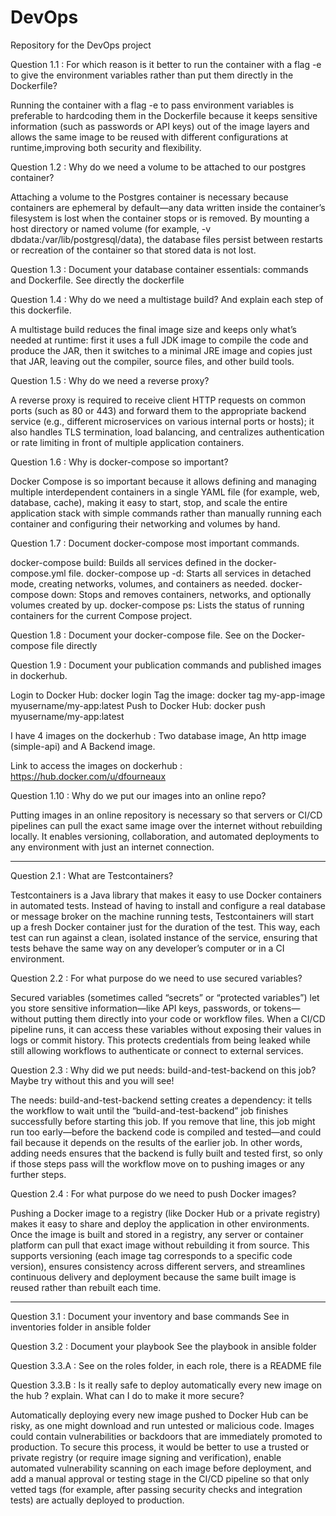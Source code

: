 # DevOps
Repository for the DevOps project

Question 1.1 : For which reason is it better to run the container with a flag -e to give the environment variables rather than put them directly in the Dockerfile?

Running the container with a flag -e to pass environment variables is preferable to hardcoding them in the Dockerfile because it keeps sensitive information (such as passwords or API keys) out of the image layers and allows the same image to be reused with different configurations at runtime,improving both security and flexibility.


Question 1.2 : Why do we need a volume to be attached to our postgres container?

Attaching a volume to the Postgres container is necessary because containers are ephemeral by default—any data written inside the container’s filesystem is lost when the container stops or is removed. By mounting a host directory or named volume (for example, -v dbdata:/var/lib/postgresql/data), the database files persist between restarts or recreation of the container so that stored data is not lost.


Question 1.3 : Document your database container essentials: commands and Dockerfile.
See directly the dockerfile


Question 1.4 : Why do we need a multistage build? And explain each step of this dockerfile.

A multistage build reduces the final image size and keeps only what’s needed at runtime: first it uses a full JDK image to compile the code and produce the JAR, then it switches to a minimal JRE image and copies just that JAR, leaving out the compiler, source files, and other build tools.

Question 1.5 : Why do we need a reverse proxy?

A reverse proxy is required to receive client HTTP requests on common ports (such as 80 or 443) and forward them to the appropriate backend service (e.g., different microservices on various internal ports or hosts); it also handles TLS termination, load balancing, and centralizes authentication or rate limiting in front of multiple application containers.


Question 1.6 : Why is docker-compose so important?

Docker Compose is so important because it allows defining and managing multiple interdependent containers in a single YAML file (for example, web, database, cache), making it easy to start, stop, and scale the entire application stack with simple commands rather than manually running each container and configuring their networking and volumes by hand.


Question 1.7 : Document docker-compose most important commands.

docker-compose build: Builds all services defined in the docker-compose.yml file.
docker-compose up -d: Starts all services in detached mode, creating networks, volumes, and containers as needed.
docker-compose down: Stops and removes containers, networks, and optionally volumes created by up.
docker-compose ps: Lists the status of running containers for the current Compose project.


Question 1.8 : Document your docker-compose file.
See on the Docker-compose file directly


Question 1.9 : Document your publication commands and published images in dockerhub.

Login to Docker Hub: docker login
Tag the image: docker tag my-app-image myusername/my-app:latest
Push to Docker Hub: docker push myusername/my-app:latest

I have 4 images on the dockerhub :  Two database image, An http image (simple-api) and A Backend image.

Link to access the images on dockerhub : https://hub.docker.com/u/dfourneaux


Question 1.10 : Why do we put our images into an online repo?

Putting images in an online repository is necessary so that servers or CI/CD pipelines can pull the exact same image over the internet  without rebuilding locally. It enables versioning, collaboration, and automated deployments to any environment with just an internet connection.

-----------------------------------------------------------------------------------------------------------------------------------------------------------

Question 2.1 : What are Testcontainers?

Testcontainers is a Java library that makes it easy to use Docker containers in automated tests. Instead of having to install and configure a real database or message broker on the machine running tests, Testcontainers will start up a fresh Docker container just for the duration of the test. This way, each test can run against a clean, isolated instance of the service, ensuring that tests behave the same way on any developer’s computer or in a CI environment.


Question 2.2 : For what purpose do we need to use secured variables?

Secured variables (sometimes called “secrets” or “protected variables”) let you store sensitive information—like API keys, passwords, or tokens—without putting them directly into your code or workflow files. When a CI/CD pipeline runs, it can access these variables without exposing their values in logs or commit history. This protects credentials from being leaked while still allowing workflows to authenticate or connect to external services.


Question 2.3 : Why did we put needs: build-and-test-backend on this job? Maybe try without this and you will see!

The needs: build-and-test-backend setting creates a dependency: it tells the workflow to wait until the “build-and-test-backend” job finishes successfully before starting this job. If you remove that line, this job might run too early—before the backend code is compiled and tested—and could fail because it depends on the results of the earlier job. In other words, adding needs ensures that the backend is fully built and tested first, so only if those steps pass will the workflow move on to pushing images or any further steps.


Question 2.4 : For what purpose do we need to push Docker images?

Pushing a Docker image to a registry (like Docker Hub or a private registry) makes it easy to share and deploy the application in other environments. Once the image is built and stored in a registry, any server or container platform can pull that exact image without rebuilding it from source. This supports versioning (each image tag corresponds to a specific code version), ensures consistency across different servers, and streamlines continuous delivery and deployment because the same built image is reused rather than rebuilt each time.

-----------------------------------------------------------------------------------------------------------------------------------------------------------

Question 3.1 : Document your inventory and base commands
See in inventories folder in ansible folder


Question 3.2 : Document your playbook
See the playbook in ansible folder

Question 3.3.A : 
See on the roles folder, in each role, there is a README file


Question 3.3.B : Is it really safe to deploy automatically every new image on the hub ? explain. What can I do to make it more secure?

Automatically deploying every new image pushed to Docker Hub can be risky, as one might download and run untested or malicious code. Images could contain vulnerabilities or backdoors that are immediately promoted to production. To secure this process, it would be better to use a trusted or private registry (or require image signing and verification), enable automated vulnerability scanning on each image before deployment, and add a manual approval or testing stage in the CI/CD pipeline so that only vetted tags (for example, after passing security checks and integration tests) are actually deployed to production.